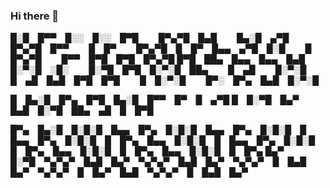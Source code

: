 ### Hi there 👋


█░█ █▀▀ █░░ █░░ █▀█   █▀▄▀█ █▄█   █▄░█ ▄▀█ █▀▄▀█ █▀▀   █ █▀   █▀▄▀█ █ █▀ █▄▄ ▄▀█ █░█   █ █▀▄▀█   █▀▀ █▀█ █▀█ █▀▄▀█
█▀█ ██▄ █▄▄ █▄▄ █▄█   █░▀░█ ░█░   █░▀█ █▀█ █░▀░█ ██▄   █ ▄█   █░▀░█ █ ▄█ █▄█ █▀█ █▀█   █ █░▀░█   █▀░ █▀▄ █▄█ █░▀░█

█ █▄░█ █▀▄ █▀█ █▄░█ █▀▀ █▀ █ ▄▀█
█ █░▀█ █▄▀ █▄█ █░▀█ ██▄ ▄█ █ █▀█

█▀▄ █▄░█ █░█░█ █▄▄ █▀▄ █░█░█ █▄▄ █▀▄ █░█░█ █ █▄▄ █▀▄ █░█░█ █ █▀▄ █▄▄ █░█░█ █ █▄▄ █▀▄ █░█░█ █ █▀▄ █▄▄ █░█░█ █ █▀▄ █▄▄ █░█░█ █ █▀▄
█▄▀ █░▀█ ▀▄▀▄▀ █▄█ █▄▀ ▀▄▀▄▀ █▄█ █▄▀ ▀▄▀▄▀ █ █▄█ █▄▀ ▀▄▀▄▀ █ █▄▀ █▄█ ▀▄▀▄▀ █ █▄█ █▄▀ 

<!--
**misbagas/misbagas** is a ✨ _special_ ✨ repository because its `README.md` (this file) appears on your GitHub profile.

Here are some ideas to get you started:

- 🔭 I’m currently working on ...
- 🌱 I’m currently learning ...
- 👯 I’m looking to collaborate on ...
- 🤔 I’m looking for help with ...
- 💬 Ask me about ...
- 📫 How to reach me: ...
- 😄 Pronouns: ...
- ⚡ Fun fact: ...
-->
